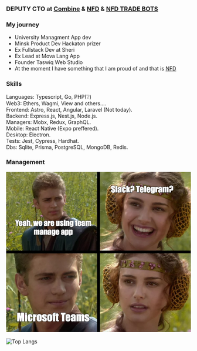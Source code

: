 ### DEPUTY CTO at [Combine](https://combine.nfd.gg) & [NFD](https://www.nfd.gg) & [NFD TRADE BOTS](https://x.com/NFD_TradingBots)

### My journey
* University Managment App dev
* Minsk Product Dev Hackaton prizer
* Ex Fullstack Dev at Sheri
* Ex Lead at Mova Lang App
* Founder Taswiq Web Studio
* At the moment I have something that I am proud of and that is [NFD](https://www.nfd.gg)

### Skills
Languages: Typescript, Go, PHP(❔)<br/>
Web3: Ethers, Wagmi, View and others....<br/>
Frontend: Astro, React, Angular, Laravel (Not today).<br/>
Backend: Express.js, Nest.js, Node.js.<br/>
Managers: Mobx, Redux, GraphQL.<br/>
Mobile: React Native (Expo preffered).<br/>
Desktop: Electron.<br/>
Tests: Jest, Cypress, Hardhat.<br/>
Dbs: Sqlite, Prisma, PostgreSQL, MongoDB, Redis.<br/>

### Management
<img src="https://raw.githubusercontent.com/Hedonismv/Hedonismv/main/mem.jpeg">


![Top Langs](https://github-readme-stats.vercel.app/api/top-langs/?username=hedonismv&layout=compact&theme=dark&hide_border=true)


